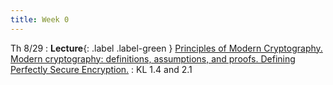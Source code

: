 ```yaml
---
title: Week 0
---
```


Th 8/29
: **Lecture**{: .label .label-green } [Principles of Modern Cryptography. Modern cryptography: definitions, assumptions, and proofs. Defining Perfectly Secure Encryption.](/assets/lecture_slides/lec2.pdf)
    : KL 1.4 and 2.1
